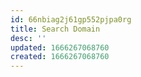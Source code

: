 ```yaml
---
id: 66nbiag2j61gp552pjpa0rg
title: Search Domain
desc: ''
updated: 1666267068760
created: 1666267068760
---
```

